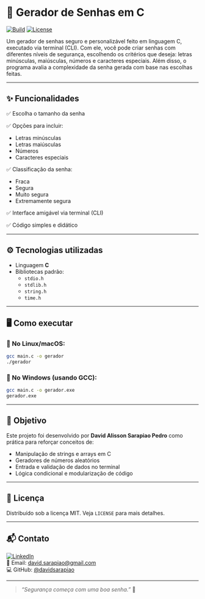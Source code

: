 
# 🔐 Gerador de Senhas em C

[![Build](https://img.shields.io/badge/build-passing-brightgreen.svg)](https://github.com/davidalss)
[![License](https://img.shields.io/badge/license-MIT-blue.svg)](LICENSE)

Um gerador de senhas seguro e personalizável feito em linguagem C, executado via terminal (CLI). Com ele, você pode criar senhas com diferentes níveis de segurança, escolhendo os critérios que deseja: letras minúsculas, maiúsculas, números e caracteres especiais. Além disso, o programa avalia a complexidade da senha gerada com base nas escolhas feitas.

---

## ✨ Funcionalidades

✅ Escolha o tamanho da senha

✅ Opções para incluir:

- Letras minúsculas
- Letras maiúsculas
- Números
- Caracteres especiais
   
✅ Classificação da senha:
- Fraca
- Segura
- Muito segura
- Extremamente segura
  
✅ Interface amigável via terminal (CLI)
  
✅ Código simples e didático

---

## ⚙️ Tecnologias utilizadas

- Linguagem **C**
- Bibliotecas padrão:
  - `stdio.h`
  - `stdlib.h`
  - `string.h`
  - `time.h`

---

## 🖥️ Como executar

### 🔸 No Linux/macOS:
```bash
gcc main.c -o gerador
./gerador
```

### 🔹 No Windows (usando GCC):
```bash
gcc main.c -o gerador.exe
gerador.exe
```

---

## 🎯 Objetivo

Este projeto foi desenvolvido por **David Alisson Sarapiao Pedro** como prática para reforçar conceitos de:

- Manipulação de strings e arrays em C
- Geradores de números aleatórios
- Entrada e validação de dados no terminal
- Lógica condicional e modularização de código

---

## 📜 Licença

Distribuído sob a licença MIT. Veja `LICENSE` para mais detalhes.

---

## 📬 Contato

[![LinkedIn](https://img.shields.io/badge/LinkedIn-David%20Alisson-blue?logo=linkedin)](https://www.linkedin.com/in/davidalss/)  
📧 Email: david.sarapiao@gmail.com  
💻 GitHub: [@davidsarapiao](https://github.com/davidalss)

---

> _“Segurança começa com uma boa senha.”_ 🔐
